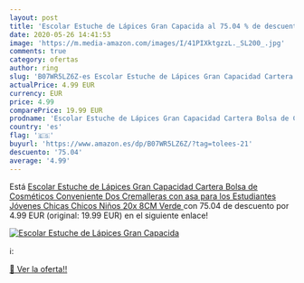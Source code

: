 ```yaml
---
layout: post
title: 'Escolar Estuche de Lápices Gran Capacida al 75.04 % de descuento'
date: 2020-05-26 14:41:53
image: 'https://m.media-amazon.com/images/I/41PIXktgzzL._SL200_.jpg'
comments: true
category: ofertas
author: ring
slug: 'B07WR5LZ6Z-es Escolar Estuche de Lápices Gran Capacidad Cartera Bolsa de Cosméticos Conveniente Dos Cremalleras con asa para los Estudiantes Jóvenes Chicas Chicos Niños 20x 8CM  Verde '
actualPrice: 4.99 EUR
currency: EUR
price: 4.99
comparePrice: 19.99 EUR
prodname: 'Escolar Estuche de Lápices Gran Capacidad Cartera Bolsa de Cosméticos Conveniente Dos Cremalleras con asa para los Estudiantes Jóvenes Chicas Chicos Niños 20x 8CM  Verde '
country: 'es'
flag: '🇪🇸'
buyurl: 'https://www.amazon.es/dp/B07WR5LZ6Z/?tag=tolees-21'
descuento: '75.04'
average: '4.99'
---
```


Está [Escolar Estuche de Lápices Gran Capacidad Cartera Bolsa de Cosméticos Conveniente Dos Cremalleras con asa para los Estudiantes Jóvenes Chicas Chicos Niños 20x 8CM  Verde ](https://www.amazon.es/dp/B07WR5LZ6Z/?tag=tolees-21) con 75.04 de descuento por 4.99 EUR (original: 19.99 EUR) en el siguiente enlace!

[![Escolar Estuche de Lápices Gran Capacida](https://m.media-amazon.com/images/I/41PIXktgzzL._SL200_.jpg)](https://www.amazon.es/dp/B07WR5LZ6Z/?tag=tolees-21)

ℹ️:


[🛒 Ver la oferta!!](https://www.amazon.es/dp/B07WR5LZ6Z/?tag=tolees-21)
